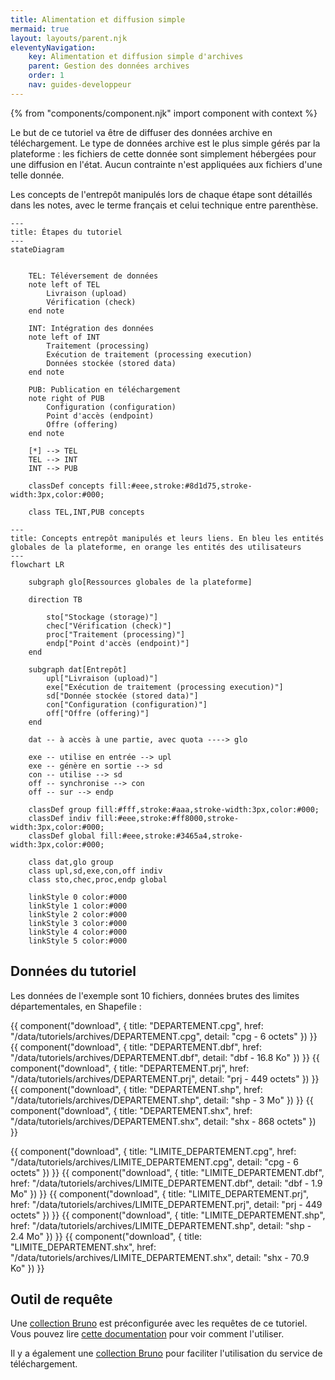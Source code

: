 ```yaml
---
title: Alimentation et diffusion simple
mermaid: true
layout: layouts/parent.njk
eleventyNavigation:
    key: Alimentation et diffusion simple d'archives
    parent: Gestion des données archives
    order: 1
    nav: guides-developpeur
---
```


{% from "components/component.njk" import component with context %}

Le but de ce tutoriel va être de diffuser des données archive en téléchargement. Le type de données archive est le plus simple gérés par la plateforme : les fichiers de cette donnée sont simplement hébergées pour une diffusion en l'état. Aucun contrainte n'est appliquées aux fichiers d'une telle donnée.

Les concepts de l'entrepôt manipulés lors de chaque étape sont détaillés dans les notes, avec le terme français et celui technique entre parenthèse.

```mermaid
---
title: Étapes du tutoriel
---
stateDiagram


    TEL: Téléversement de données
    note left of TEL
        Livraison (upload)
        Vérification (check)
    end note

    INT: Intégration des données
    note left of INT
        Traitement (processing)
        Exécution de traitement (processing execution)
        Données stockée (stored data)
    end note

    PUB: Publication en téléchargement
    note right of PUB
        Configuration (configuration)
        Point d'accès (endpoint)
        Offre (offering)
    end note

    [*] --> TEL
    TEL --> INT
    INT --> PUB

    classDef concepts fill:#eee,stroke:#8d1d75,stroke-width:3px,color:#000;

    class TEL,INT,PUB concepts
```

```mermaid
---
title: Concepts entrepôt manipulés et leurs liens. En bleu les entités globales de la plateforme, en orange les entités des utilisateurs
---
flowchart LR

	subgraph glo[Ressources globales de la plateforme]

    direction TB

        sto["Stockage (storage)"]
        chec["Vérification (check)"]
        proc["Traitement (processing)"]
        endp["Point d'accès (endpoint)"]
    end
    
	subgraph dat[Entrepôt]
        upl["Livraison (upload)"]
        exe["Exécution de traitement (processing execution)"]
        sd["Donnée stockée (stored data)"]
        con["Configuration (configuration)"]
        off["Offre (offering)"]
	end

    dat -- à accès à une partie, avec quota ----> glo

    exe -- utilise en entrée --> upl
    exe -- génère en sortie --> sd
    con -- utilise --> sd
    off -- synchronise --> con
    off -- sur --> endp

    classDef group fill:#fff,stroke:#aaa,stroke-width:3px,color:#000;
    classDef indiv fill:#eee,stroke:#ff8000,stroke-width:3px,color:#000;
	classDef global fill:#eee,stroke:#3465a4,stroke-width:3px,color:#000;

    class dat,glo group
    class upl,sd,exe,con,off indiv
    class sto,chec,proc,endp global

    linkStyle 0 color:#000
    linkStyle 1 color:#000
    linkStyle 2 color:#000
    linkStyle 3 color:#000
    linkStyle 4 color:#000
    linkStyle 5 color:#000
```

## Données du tutoriel

Les données de l'exemple sont 10 fichiers, données brutes des limites départementales, en Shapefile :

{{ component("download", {
    title: "DEPARTEMENT.cpg",
    href: "/data/tutoriels/archives/DEPARTEMENT.cpg",
    detail: "cpg - 6 octets"
}) }}
{{ component("download", {
    title: "DEPARTEMENT.dbf",
    href: "/data/tutoriels/archives/DEPARTEMENT.dbf",
    detail: "dbf - 16.8 Ko"
}) }}
{{ component("download", {
    title: "DEPARTEMENT.prj",
    href: "/data/tutoriels/archives/DEPARTEMENT.prj",
    detail: "prj - 449 octets"
}) }}
{{ component("download", {
    title: "DEPARTEMENT.shp",
    href: "/data/tutoriels/archives/DEPARTEMENT.shp",
    detail: "shp - 3 Mo"
}) }}
{{ component("download", {
    title: "DEPARTEMENT.shx",
    href: "/data/tutoriels/archives/DEPARTEMENT.shx",
    detail: "shx - 868 octets"
}) }}

{{ component("download", {
    title: "LIMITE_DEPARTEMENT.cpg",
    href: "/data/tutoriels/archives/LIMITE_DEPARTEMENT.cpg",
    detail: "cpg - 6 octets"
}) }}
{{ component("download", {
    title: "LIMITE_DEPARTEMENT.dbf",
    href: "/data/tutoriels/archives/LIMITE_DEPARTEMENT.dbf",
    detail: "dbf - 1.9 Mo"
}) }}
{{ component("download", {
    title: "LIMITE_DEPARTEMENT.prj",
    href: "/data/tutoriels/archives/LIMITE_DEPARTEMENT.prj",
    detail: "prj - 449 octets"
}) }}
{{ component("download", {
    title: "LIMITE_DEPARTEMENT.shp",
    href: "/data/tutoriels/archives/LIMITE_DEPARTEMENT.shp",
    detail: "shp - 2.4 Mo"
}) }}
{{ component("download", {
    title: "LIMITE_DEPARTEMENT.shx",
    href: "/data/tutoriels/archives/LIMITE_DEPARTEMENT.shx",
    detail: "shx - 70.9 Ko"
}) }}

## Outil de requête

Une [collection Bruno](https://github.com/Geoplateforme/clients-configurations/tree/master/bruno/entrepot/archive) est préconfigurée avec les requêtes de ce tutoriel. Vous pouvez lire [cette documentation](https://github.com/Geoplateforme/clients-configurations?tab=readme-ov-file#collections-bruno) pour voir comment l'utiliser.

Il y a également une [collection Bruno](https://github.com/Geoplateforme/clients-configurations/tree/master/bruno/diffusion/telechargement) pour faciliter l'utilisation du service de téléchargement.